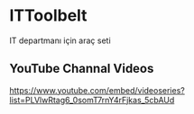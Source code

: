 # ITToolbelt
IT departmanı için araç seti


## YouTube Channal Videos

https://www.youtube.com/embed/videoseries?list=PLVlwRtag6_0somT7rnY4rFjkas_5cbAUd
